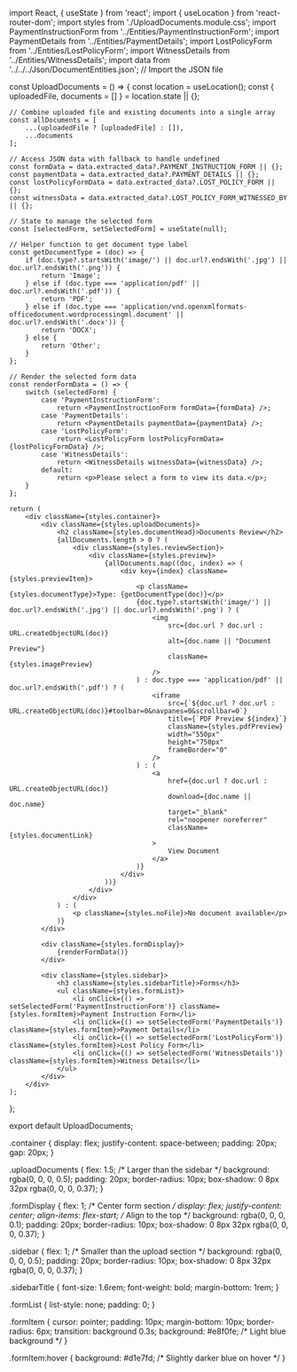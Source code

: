 import React, { useState } from 'react';
import { useLocation } from 'react-router-dom';
import styles from './UploadDocuments.module.css';
import PaymentInstructionForm from '../Entities/PaymentInstructionForm';
import PaymentDetails from '../Entities/PaymentDetails';
import LostPolicyForm from '../Entities/LostPolicyForm';
import WitnessDetails from '../Entities/WitnessDetails';
import data from '../../../Json/DocumentEntities.json'; // Import the JSON file

const UploadDocuments = () => {
    const location = useLocation();
    const { uploadedFile, documents = [] } = location.state || {};

    // Combine uploaded file and existing documents into a single array
    const allDocuments = [
        ...(uploadedFile ? [uploadedFile] : []),
        ...documents
    ];

    // Access JSON data with fallback to handle undefined
    const formData = data.extracted_data?.PAYMENT_INSTRUCTION_FORM || {};
    const paymentData = data.extracted_data?.PAYMENT_DETAILS || {};
    const lostPolicyFormData = data.extracted_data?.LOST_POLICY_FORM || {};
    const witnessData = data.extracted_data?.LOST_POLICY_FORM_WITNESSED_BY || {};

    // State to manage the selected form
    const [selectedForm, setSelectedForm] = useState(null);

    // Helper function to get document type label
    const getDocumentType = (doc) => {
        if (doc.type?.startsWith('image/') || doc.url?.endsWith('.jpg') || doc.url?.endsWith('.png')) {
            return 'Image';
        } else if (doc.type === 'application/pdf' || doc.url?.endsWith('.pdf')) {
            return 'PDF';
        } else if (doc.type === 'application/vnd.openxmlformats-officedocument.wordprocessingml.document' || doc.url?.endsWith('.docx')) {
            return 'DOCX';
        } else {
            return 'Other';
        }
    };

    // Render the selected form data
    const renderFormData = () => {
        switch (selectedForm) {
            case 'PaymentInstructionForm':
                return <PaymentInstructionForm formData={formData} />;
            case 'PaymentDetails':
                return <PaymentDetails paymentData={paymentData} />;
            case 'LostPolicyForm':
                return <LostPolicyForm lostPolicyFormData={lostPolicyFormData} />;
            case 'WitnessDetails':
                return <WitnessDetails witnessData={witnessData} />;
            default:
                return <p>Please select a form to view its data.</p>;
        }
    };

    return (
        <div className={styles.container}>
            <div className={styles.uploadDocuments}>
                <h2 className={styles.documentHead}>Documents Review</h2>
                {allDocuments.length > 0 ? (
                    <div className={styles.reviewSection}>
                        <div className={styles.preview}>
                            {allDocuments.map((doc, index) => (
                                <div key={index} className={styles.previewItem}>
                                    <p className={styles.documentType}>Type: {getDocumentType(doc)}</p>
                                    {doc.type?.startsWith('image/') || doc.url?.endsWith('.jpg') || doc.url?.endsWith('.png') ? (
                                        <img
                                            src={doc.url ? doc.url : URL.createObjectURL(doc)}
                                            alt={doc.name || "Document Preview"}
                                            className={styles.imagePreview}
                                        />
                                    ) : doc.type === 'application/pdf' || doc.url?.endsWith('.pdf') ? (
                                        <iframe
                                            src={`${doc.url ? doc.url : URL.createObjectURL(doc)}#toolbar=0&navpanes=0&scrollbar=0`}
                                            title={`PDF Preview ${index}`}
                                            className={styles.pdfPreview}
                                            width="550px"
                                            height="750px"
                                            frameBorder="0"
                                        />
                                    ) : (
                                        <a
                                            href={doc.url ? doc.url : URL.createObjectURL(doc)}
                                            download={doc.name || doc.name}
                                            target="_blank"
                                            rel="noopener noreferrer"
                                            className={styles.documentLink}
                                        >
                                            View Document
                                        </a>
                                    )}
                                </div>
                            ))}
                        </div>
                    </div>
                ) : (
                    <p className={styles.noFile}>No document available</p>
                )}
            </div>

            <div className={styles.formDisplay}>
                {renderFormData()}
            </div>

            <div className={styles.sidebar}>
                <h3 className={styles.sidebarTitle}>Forms</h3>
                <ul className={styles.formList}>
                    <li onClick={() => setSelectedForm('PaymentInstructionForm')} className={styles.formItem}>Payment Instruction Form</li>
                    <li onClick={() => setSelectedForm('PaymentDetails')} className={styles.formItem}>Payment Details</li>
                    <li onClick={() => setSelectedForm('LostPolicyForm')} className={styles.formItem}>Lost Policy Form</li>
                    <li onClick={() => setSelectedForm('WitnessDetails')} className={styles.formItem}>Witness Details</li>
                </ul>
            </div>
        </div>
    );
};

export default UploadDocuments;



.container {
    display: flex;
    justify-content: space-between;
    padding: 20px;
    gap: 20px;
}

.uploadDocuments {
    flex: 1.5; /* Larger than the sidebar */
    background: rgba(0, 0, 0, 0.5);
    padding: 20px;
    border-radius: 10px;
    box-shadow: 0 8px 32px rgba(0, 0, 0, 0.37);
}

.formDisplay {
    flex: 1; /* Center form section */
    display: flex;
    justify-content: center;
    align-items: flex-start; /* Align to the top */
    background: rgba(0, 0, 0, 0.1);
    padding: 20px;
    border-radius: 10px;
    box-shadow: 0 8px 32px rgba(0, 0, 0, 0.37);
}

.sidebar {
    flex: 1; /* Smaller than the upload section */
    background: rgba(0, 0, 0, 0.5);
    padding: 20px;
    border-radius: 10px;
    box-shadow: 0 8px 32px rgba(0, 0, 0, 0.37);
}

.sidebarTitle {
    font-size: 1.6rem;
    font-weight: bold;
    margin-bottom: 1rem;
}

.formList {
    list-style: none;
    padding: 0;
}

.formItem {
    cursor: pointer;
    padding: 10px;
    margin-bottom: 10px;
    border-radius: 6px;
    transition: background 0.3s;
    background: #e8f0fe; /* Light blue background */
}

.formItem:hover {
    background: #d1e7fd; /* Slightly darker blue on hover */
}
